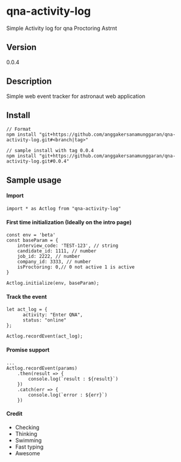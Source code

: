 # qna-activity-log
Simple Activity log for qna Proctoring Astrnt

## Version
0.0.4

## Description
Simple web event tracker for astronaut web application

## Install
```
// Format
npm install "git+https://github.com/anggakersanamunggaran/qna-activity-log.git#<branch|tag>"

// sample install with tag 0.0.4
npm install "git+https://github.com/anggakersanamunggaran/qna-activity-log.git#0.0.4"
```

## Sample usage

#### Import
```
import * as Actlog from "qna-activity-log"
```

#### First time initialization (Ideally on the intro page)
```
const env = 'beta'
const baseParam = {
    interview_code: 'TEST-123', // string
    candidate_id: 1111, // number
    job_id: 2222, // number
    company_id: 3333, // number
    isProctoring: 0,// 0 not active 1 is active
}

Actlog.initialize(env, baseParam);
```

#### Track the event
```
let act_log = {
      activity: "Enter QNA",
      status: "online"
};

Actlog.recordEvent(act_log);
```

#### Promise support
```
...
Actlog.recordEvent(params)
    .then(result => {
        console.log(`result : ${result}`)
    })
    .catch(err => {
        console.log(`error : ${err}`)
    })
```

#### Credit
- Checking
- Thinking
- Swimming
- Fast typing
- Awesome
